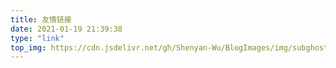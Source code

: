 ```yaml
---
title: 友情链接
date: 2021-01-19 21:39:38
type: "link"
top_img: https://cdn.jsdelivr.net/gh/Shenyan-Wu/BlogImages/img/subghost.jpeg
---
```


